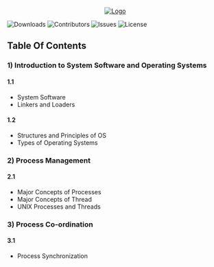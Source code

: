 <br/>
<p align="center">
  <a href="https://github.com/Dare-marvel/Operating-Systems">
    <img src="https://raw.githubusercontent.com/Dare-marvel/Operating-Systems/main/Images/Operating%20Systems.png" alt="Logo">
  </a>
</p>

![Downloads](https://img.shields.io/github/downloads/Dare-marvel/Operating-Systems/total) ![Contributors](https://img.shields.io/github/contributors/Dare-marvel/Operating-Systems?color=dark-green) ![Issues](https://img.shields.io/github/issues/Dare-marvel/Operating-Systems) ![License](https://img.shields.io/github/license/Dare-marvel/Operating-Systems) 

##                                                              Table Of Contents
### 1) Introduction to System Software and Operating Systems
#### 1.1
* System Software 
* Linkers and Loaders
#### 1.2
* Structures and Principles of OS
* Types of Operating Systems
### 2) Process Management
#### 2.1 
* Major Concepts of Processes
* Major Concepts of Thread
* UNIX Processes and Threads
### 3) Process Co-ordination
#### 3.1 
* Process Synchronization


